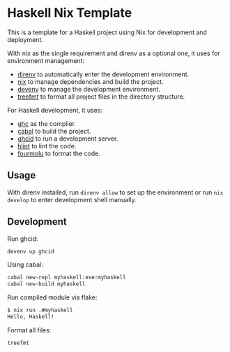 # Haskell Nix Template

This is a template for a Haskell project using Nix for development and deployment.

With nix as the single requirement and direnv as a optional one, it uses for environment management:

* [direnv](https://direnv.net/) to automatically enter the development environment.
* [nix](https://nixos.org/) to manage dependencies and build the project.
* [devenv](https://devenv.sh) to manage the development environment.
* [treefmt](https://numtide.github.io/treefmt/) to format all project files in the directory structure.

For Haskell development, it uses:

* [ghc](https://www.haskell.org/ghc/) as the compiler.
* [cabal](https://www.haskell.org/cabal/) to build the project.
* [ghcid](https://github.com/ndmitchell/ghcid) to run a development server.
* [hlint](https://github.com/ndmitchell/hlint) to lint the code.
* [fourmolu](https://fourmolu.github.io/) to format the code.

## Usage

With direnv installed, run `direnv allow` to set up the environment or run `nix develop` to
enter development shell manually.

## Development

Run ghcid:

```sh
devenv up ghcid
```

Using cabal:

```sh
cabal new-repl myhaskell:exe:myhaskell
cabal new-build myhaskell
```

Run compiled module via flake:

```sh
$ nix run .#myhaskell
Hello, Haskell!
```

Format all files:

```sh
treefmt
```
